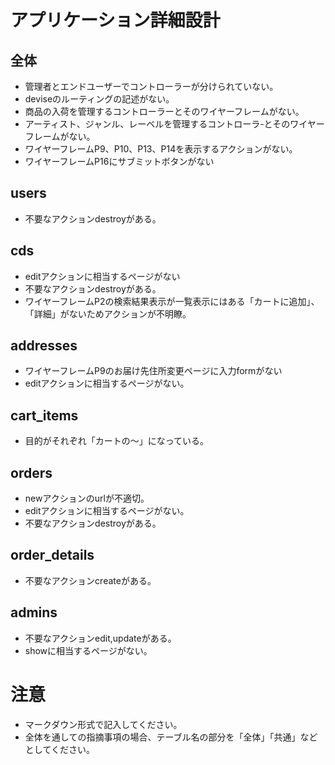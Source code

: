 # アプリケーション詳細設計
## 全体
- 管理者とエンドユーザーでコントローラーが分けられていない。
- deviseのルーティングの記述がない。
- 商品の入荷を管理するコントローラーとそのワイヤーフレームがない。
- アーティスト、ジャンル、レーベルを管理するコントローラ-とそのワイヤーフレームがない。
- ワイヤーフレームP9、P10、P13、P14を表示するアクションがない。
- ワイヤーフレームP16にサブミットボタンがない

## users
- 不要なアクションdestroyがある。

## cds
- editアクションに相当するページがない
- 不要なアクションdestroyがある。
- ワイヤーフレームP2の検索結果表示が一覧表示にはある「カートに追加」、「詳細」がないためアクションが不明瞭。

## addresses
- ワイヤーフレームP9のお届け先住所変更ページに入力formがない
- editアクションに相当するページがない。

## cart_items
- 目的がそれぞれ「カートの〜」になっている。

## orders
- newアクションのurlが不適切。
- editアクションに相当するページがない。
- 不要なアクションdestroyがある。

## order_details
- 不要なアクションcreateがある。

## admins
- 不要なアクションedit,updateがある。
- showに相当するページがない。


# 注意
* マークダウン形式で記入してください。
* 全体を通しての指摘事項の場合、テーブル名の部分を「全体」「共通」などとしてください。
